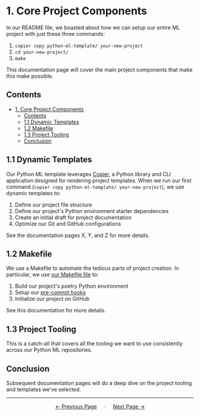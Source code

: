 # 1. Core Project Components

In our README file, we boasted about how we can setup our entire ML project with just these three commands:

1. `copier copy python-ml-template/ your-new-project`
2. `cd your-new-project/`
3. `make`

 This documentation page will cover the main project components that make this make possible.

 ## Contents
- [1. Core Project Components](#1-core-project-components)
  - [Contents](#contents)
  - [1.1 Dynamic Templates](#11-dynamic-templates)
  - [1.2 Makefile](#12-makefile)
  - [1.3 Project Tooling](#13-project-tooling)
  - [Conclusion](#conclusion)

## 1.1 Dynamic Templates

Our Python ML template leverages [Copier](https://copier.readthedocs.io/en/stable/), a Python library and CLI application designed for rendering project templates. When we run our first command (`copier copy python-ml-template/ your-new-project`), we use dynamic templates to:

1. Define our project file structure
2. Define our project's Python environment starter dependencies
3. Create an initial draft for project documentation
4. Optimize our Git and GitHub configurations

See the documentation pages X, Y, and Z for more details.

## 1.2 Makefile

We use a Makefile to automate the tedious parts of project creation. In particular, we use [our Makefile file](../Makefile) to:

1. Build our project's poetry Python environment
2. Setup our [pre-commit hooks](https://pre-commit.com)
3. Initialize our project on GitHub

See this documentation for more details.

## 1.3 Project Tooling

This is a catch-all that covers all the tooling we want to use consistently across our Python ML repositories.

## Conclusion

Subsequent documentation pages will do a deep dive on the project tooling and templates we've selected.

<!-- End of page buttons -->
---

<div align="center">

  <p align="center">
    <a href="0_overview.md" style="text-align: left; margin-right: auto;"> ← Previous Page</a>
    &nbsp;&nbsp;&nbsp;
    ·
    &nbsp;&nbsp;&nbsp;
    <a href="2_dynamic_templating.md" style="text-align: right;">Next Page → </a>
  </p>
</div>

<!-- LINKS -->
